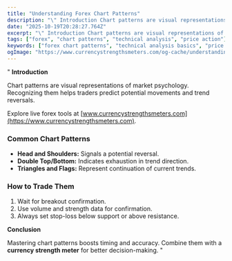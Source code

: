 ```yaml
---
title: "Understanding Forex Chart Patterns"
description: "\" Introduction Chart patterns are visual representations of market psychology..."
date: "2025-10-19T20:28:27.764Z"
excerpt: "\" Introduction Chart patterns are visual representations of market psychology. Recognizing them helps traders predict potential movements and trend reversals. Explore live forex tools at [www.currencystrengthsmeters.com](https://www.currencystrengthsmeters.com). Common Chart Patterns - Head and Shoulders: Signals a potential reversal. - Double Top/Bottom: Indicates exhaustion in trend direction. - Triangles and Flags: Represent..."
tags: ["forex", "chart patterns", "technical analysis", "price action"]
keywords: ["forex chart patterns", "technical analysis basics", "price action trading", "candlestick formations", "trend continuation patterns"]
ogImage: "https://www.currencystrengthsmeters.com/og-cache/understanding-forex-chart-patterns.jpg"
---
```

"
**Introduction**

Chart patterns are visual representations of market psychology. Recognizing them helps traders predict potential movements and trend reversals.

Explore live forex tools at [www.currencystrengthsmeters.com](https://www.currencystrengthsmeters.com).

### Common Chart Patterns

- **Head and Shoulders:** Signals a potential reversal.  
- **Double Top/Bottom:** Indicates exhaustion in trend direction.  
- **Triangles and Flags:** Represent continuation of current trends.  

### How to Trade Them

1. Wait for breakout confirmation.  
2. Use volume and strength data for confirmation.  
3. Always set stop-loss below support or above resistance.  

**Conclusion**

Mastering chart patterns boosts timing and accuracy. Combine them with a **currency strength meter** for better decision-making.
"

